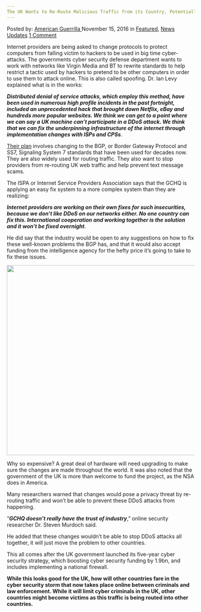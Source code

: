 ```yaml
---
The UK Wants to Re-Route Malicious Traffic from its Country, Potentially Causing Harm in Other Countries
---
```

<article class="post-listing post-16433 post type-post status-publish format-standard has-post-thumbnail hentry  tag-causing tag-countries tag-country tag-harm tag-malicious tag-potentially tag-reroute tag-traffic tag-uk">
    <div class="post-inner">
        <span>Posted by: <a href="https://www.deepdotweb.com/author/americanguerrilla/" title="">American Guerrilla </a></span>
    <span>November 15, 2016</span>
    <span>in <a href="https://www.deepdotweb.com/category/deepdot-news/" rel="category tag">Featured</a>, <a href="https://www.deepdotweb.com/category/news-updates/" rel="category tag">News Updates</a></span>
    <span><a href="https://www.deepdotweb.com/2016/11/15/uk-wants-re-route-malicious-traffic-country-potentially-causing-harm-countries/#comments">1 Comment</a></span>
    </p>
    <div class="clear"></div>
    <div class="entry">
    <p>Internet providers are being asked to change protocols to protect computers from falling victim to hackers to be used in big time cyber-attacks. The governments cyber security defense department wants to work with networks like Virgin Media and BT to rewrite standards to help restrict a tactic used by hackers to pretend to be other computers in order to use them to attack online. This is also called spoofing. Dr. Ian Levy explained what is in the works:</p>
    <p><strong><em>Distributed denial of service attacks, which employ this method, have been used in numerous high profile incidents in the past fortnight, included an unprecedented hack that brought down Netflix, eBay and hundreds more popular websites. We think we can get to a point where we can say a UK machine can’t participate in a DDoS attack. We think that we can fix the underpinning infrastructure of the internet through implementation changes with ISPs and CPSs</em></strong>.</p>
    <p><a href="http://www.telegraph.co.uk/technology/2016/11/05/gchq-wants-internet-providers-to-rewrite-systems-to-block-hacker/">Their plan</a> involves changing to the BGP, or Border Gateway Protocol and SS7, Signaling System 7 standards that have been used for decades now. They are also widely used for routing traffic. They also want to stop providers from re-routing UK web traffic and help prevent text message scams.</p>
    <p>The ISPA or Internet Service Providers Association says that the GCHQ is applying an easy fix system to a more complex system than they are realizing:</p>
    <p><strong><em>Internet providers are working on their own fixes for such insecurities, because we don’t like DDoS on our networks either. No one country can fix this. International cooperation and working together is the solution and it won’t be fixed overnight</em></strong>.</p>
    <p>He did say that the industry would be open to any suggestions on how to fix these well-known problems the BGP has, and that it would also accept funding from the intelligence agency for the hefty price it’s going to take to fix these issues.</p>
    <p><strong><img class="wp-image-16434 aligncenter" src="https://www.deepdotweb.com/wp-content/uploads/2016/11/word-image-28.png" width="723" height="509" srcset="https://www.deepdotweb.com/wp-content/uploads/2016/11/word-image-28.png 983w, https://www.deepdotweb.com/wp-content/uploads/2016/11/word-image-28-300x211.png 300w" sizes="(max-width: 723px) 100vw, 723px"/></strong></p>
    <p>Why so expensive? A great deal of hardware will need upgrading to make sure the changes are made throughout the world. It was also noted that the government of the UK is more than welcome to fund the project, as the NSA does in America.</p>
    <p>Many researchers warned that changes would pose a privacy threat by re-routing traffic and won’t be able to prevent these DDoS attacks from happening.</p>
    <p>“<strong><em>GCHQ doesn’t really have the trust of industry</em></strong>,” online security researcher Dr. Steven Murdoch said.</p>
    <p>He added that these changes wouldn’t be able to stop DDoS attacks all together, it will just move the problem to other countries.</p>
    <p>This all comes after the UK government launched its five-year cyber security strategy, which boosting cyber security funding by 1.9bn, and includes implementing a national firewall.</p>
    <p><strong>While this looks good for the UK, how will other countries fare in the cyber security storm that now takes place online between criminals and law enforcement. While it will limit cyber criminals in the UK, other countries might become victims as this traffic is being routed into other countries. </strong></p>
    <p>&nbsp;</p>
    </div>
    <span style="display:none"><a href="https://www.deepdotweb.com/tag/causing/" rel="tag">causing</a> <a href="https://www.deepdotweb.com/tag/countries/" rel="tag">countries</a> <a href="https://www.deepdotweb.com/tag/country/" rel="tag">country</a> <a href="https://www.deepdotweb.com/tag/harm/" rel="tag">harm</a> <a href="https://www.deepdotweb.com/tag/malicious/" rel="tag">malicious</a> <a href="https://www.deepdotweb.com/tag/potentially/" rel="tag">potentially</a> <a href="https://www.deepdotweb.com/tag/reroute/" rel="tag">reroute</a> <a href="https://www.deepdotweb.com/tag/traffic/" rel="tag">traffic</a> <a href="https://www.deepdotweb.com/tag/uk/" rel="tag">uk</a></span> <span style="display:none" class="updated">2016-11-15</span>
    <div style="display:none" class="vcard author" itemprop="author" itemscope itemtype="http://schema.org/Person"><strong class="fn" itemprop="name"><a href="https://www.deepdotweb.com/author/americanguerrilla/" title="Posts by American Guerrilla" rel="author">American Guerrilla</a></strong></div>
    </div>
</article>

